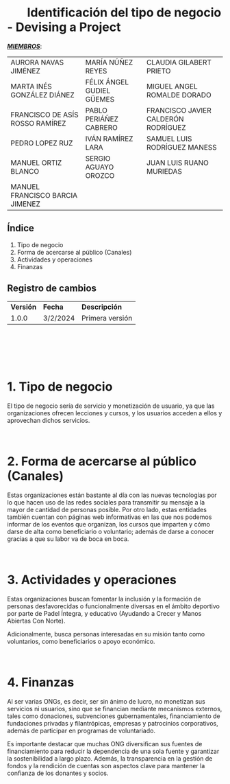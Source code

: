 # &nbsp;&nbsp;&nbsp;&nbsp;&nbsp;&nbsp; Identificación del tipo de negocio - Devising a Project

**_<span style="text-decoration:underline;">MIEMBROS</span>_**:

|                                       |                                       |                                       |
|---------------------------------------|---------------------------------------|---------------------------------------|
| AURORA NAVAS JIMÉNEZ                  | MARÍA NÚÑEZ REYES                     | CLAUDIA GILABERT PRIETO               |
| MARTA INÉS GONZÁLEZ DIÁNEZ            | FÉLIX ÁNGEL GUDIEL GÜEMES             | MIGUEL ANGEL ROMALDE DORADO          |
| FRANCISCO DE ASÍS ROSSO RAMÍREZ       | PABLO PERIÁÑEZ CABRERO                | FRANCISCO JAVIER CALDERÓN RODRÍGUEZ  |
| PEDRO LOPEZ RUZ                       | IVÁN RAMÍREZ LARA                     | SAMUEL LUIS RODRÍGUEZ MANESS         |
| MANUEL ORTIZ BLANCO                   | SERGIO AGUAYO OROZCO                  | JUAN LUIS RUANO MURIEDAS             |
| MANUEL FRANCISCO BARCIA JIMENEZ       |


## Índice

1. Tipo de negocio
2. Forma de acercarse al público (Canales)
3. Actividades y operaciones
4. Finanzas

## Registro de cambios


<table>
  <tr>
   <td><strong>Versión</strong>
   </td>
   <td><strong>Fecha</strong>
   </td>
   <td><strong>Descripción</strong>
   </td>
  </tr>
  <tr>
   <td>1.0.0</td>
   <td>3/2/2024</td>
   <td>Primera versión</td>
  </tr>
</table>




<br/>

# 

<br/>


# 1. Tipo de negocio

El tipo de negocio sería de servicio y monetización de usuario, ya que las organizaciones ofrecen lecciones y cursos, y los usuarios acceden a ellos y aprovechan dichos servicios.

<br/>


# 2. Forma de acercarse al público (Canales)

Estas organizaciones están bastante al día con las nuevas tecnologías por lo que hacen uso de las redes sociales para transmitir su mensaje a la mayor de cantidad de personas posible. Por otro lado, estas entidades también cuentan con páginas web informativas en las que nos podemos informar de los eventos que organizan, los cursos que imparten y cómo darse de alta como beneficiario o voluntario; además de darse a conocer gracias a que su labor va de boca en boca.

<br/>


# 3. Actividades y operaciones

Estas organizaciones buscan fomentar la inclusión y la formación de personas desfavorecidas o funcionalmente diversas en el ámbito deportivo por parte de Padel Íntegra, y educativo (Ayudando a Crecer y Manos Abiertas Con Norte).

Adicionalmente, busca personas interesadas en su misión tanto como voluntarios, como beneficiarios o apoyo económico.

<br/>


# 4. Finanzas

Al ser varias ONGs, es decir, ser sin ánimo de lucro, no monetizan sus servicios ni usuarios, sino que se financian mediante mecanismos externos, tales como donaciones, subvenciones gubernamentales, financiamiento de fundaciones  privadas y filantrópicas, empresas y patrocinios corporativos, además de participar en programas de voluntariado.

Es importante destacar que muchas ONG diversifican sus fuentes de financiamiento para reducir la dependencia de una sola fuente y garantizar la sostenibilidad a largo plazo. Además, la transparencia en la gestión de fondos y la rendición de cuentas son aspectos clave para mantener la confianza de los donantes y socios.
